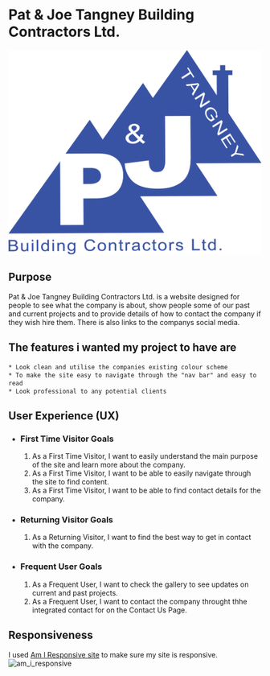 # Pat & Joe Tangney Building Contractors Ltd.

![P&J Logo](assets/images/pj_logo.png)

## Purpose
Pat & Joe Tangney Building Contractors Ltd. is a website designed for people to see what the company is about, show people some of our past and current projects and to provide details of how to contact the company if they wish hire them. There is also links to the companys social media.

## The features i wanted my project to have are
    * Look clean and utilise the companies existing colour scheme
    * To make the site easy to navigate through the "nav bar" and easy to read
    * Look professional to any potential clients


## User Experience (UX)
-   ### First Time Visitor Goals
    1. As a First Time Visitor, I want to easily understand the main purpose of the site and learn more about the company.
    2. As a First Time Visitor, I want to be able to easily navigate through the site to find content.
    3. As a First Time Visitor, I want to be able to find contact details for the company.
 
-   ### Returning Visitor Goals
    1. As a Returning Visitor, I want to find the best way to get in contact with the company.

-   ### Frequent User Goals
    1. As a Frequent User, I want to check the gallery to see updates on current and past projects.
    2. As a Frequent User, I want to contact the company throught thhe integrated contact for on the Contact Us Page.

## Responsiveness 
I used [Am I Responsive site](https://github.com/) to make sure my site is responsive.
![am_i_responsive](https://user-images.githubusercontent.com/11293532/140610187-195831a0-961b-4f1f-919c-eb06275ea263.png)
